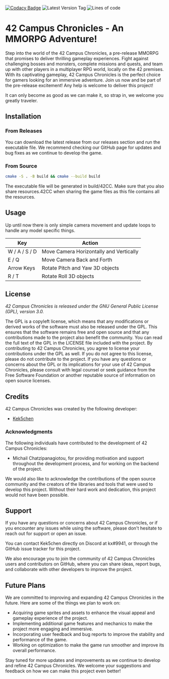 [![Codacy Badge](https://app.codacy.com/project/badge/Grade/fc979589fab342ad8611799e63a312a7)](https://app.codacy.com/gh/Kek5chen/42_campus_chronicles/dashboard?utm_source=gh&utm_medium=referral&utm_content=&utm_campaign=Badge_grade)
![Latest Version Tag](https://img.shields.io/github/v/tag/kek5chen/42_campus_chronicles?label=version&style=flat-square)
![Lines of code](https://img.shields.io/tokei/lines/github/kek5chen/42_campus_chronicles?style=flat-square)
# 42 Campus Chronicles - An MMORPG Adventure!
Step into the world of the 42 Campus Chronicles, a pre-release MMORPG that promises to deliver thrilling gameplay experiences. Fight against challenging bosses and monsters, complete missions and quests, and team up with other players in a multiplayer RPG world, locally on the 42 premises. With its captivating gameplay, 42 Campus Chronicles is the perfect choice for gamers looking for an immersive adventure. Join us now and be part of the pre-release excitement! Any help is welcome to deliver this project!

It can only become as good as we can make it, so strap in, we welcome you greatly traveler.

## Installation

### From Releases
You can download the latest release from our releases section and run the executable file. We recommend checking our GitHub page for updates and bug fixes as we continue to develop the game.

### From Source
```bash
cmake -S . -B build && cmake --build build
```
The executable file will be generated in build/42CC. Make sure that you also share resources.42CC when sharing the game files as this file contains all the resources.

## Usage
Up until now there is only simple camera movement and update loops to handle any model specific things.

|Key              | Action                                 |
|-----------------|----------------------------------------|
|W / A / S / D    | Move Camera Horizontally and Vertically|
|E / Q            | Move Camera Back and Forth             |
|Arrow Keys       | Rotate Pitch and Yaw 3D objects        |
|R / T            | Rotate Roll 3D objects                 |

## License

*42 Campus Chronicles is released under the GNU General Public License (GPL), version 3.0.*

The GPL is a copyleft license, which means that any modifications or derived works of the software must also be released under the GPL. This ensures that the software remains free and open source and that any contributions made to the project also benefit the community.
You can read the full text of the GPL in the LICENSE file included with the project.
By contributing to 42 Campus Chronicles, you agree to license your contributions under the GPL as well. If you do not agree to this license, please do not contribute to the project.
If you have any questions or concerns about the GPL or its implications for your use of 42 Campus Chronicles, please consult with legal counsel or seek guidance from the Free Software Foundation or another reputable source of information on open source licenses.

## Credits

42 Campus Chronicles was created by the following developer:

  - [Kek5chen](https://github.com/Kek5chen)

### Acknowledgments

The following individuals have contributed to the development of 42 Campus Chronicles:

  - Michail Chatzipanagiotou, for providing motivation and support throughout the development process, and for working on the backend of the project.

We would also like to acknowledge the contributions of the open source community and the creators of the libraries and tools that were used to develop this project. Without their hard work and dedication, this project would not have been possible.

## Support

If you have any questions or concerns about 42 Campus Chronicles, or if you encounter any issues while using the software, please don't hesitate to reach out for support or open an issue.

You can contact Kek5chen directly on Discord at kx#9941, or through the GitHub issue tracker for this project.

We also encourage you to join the community of 42 Campus Chronicles users and contributors on GitHub, where you can share ideas, report bugs, and collaborate with other developers to improve the project.

## Future Plans

We are committed to improving and expanding 42 Campus Chronicles in the future. Here are some of the things we plan to work on:

  - Acquiring game sprites and assets to enhance the visual appeal and gameplay experience of the project.
  - Implementing additional game features and mechanics to make the project more engaging and immersive.
  - Incorporating user feedback and bug reports to improve the stability and performance of the game.
  - Working on optimization to make the game run smoother and improve its overall performance.

Stay tuned for more updates and improvements as we continue to develop and refine 42 Campus Chronicles. We welcome your suggestions and feedback on how we can make this project even better!
